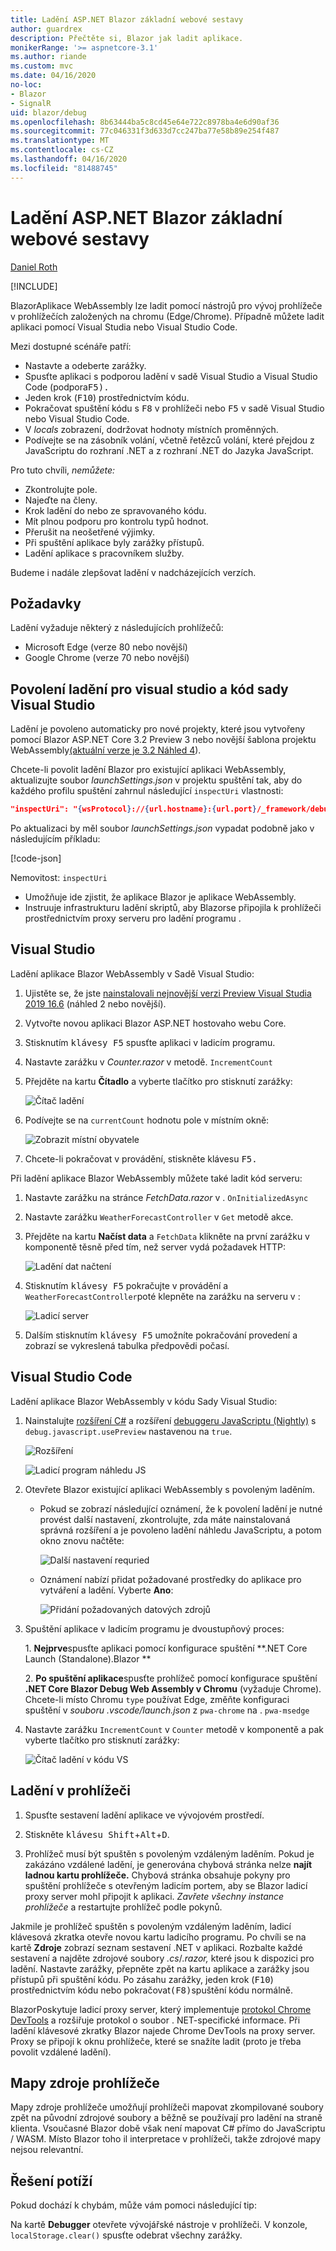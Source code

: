 ```yaml
---
title: Ladění ASP.NET Blazor základní webové sestavy
author: guardrex
description: Přečtěte si, Blazor jak ladit aplikace.
monikerRange: '>= aspnetcore-3.1'
ms.author: riande
ms.custom: mvc
ms.date: 04/16/2020
no-loc:
- Blazor
- SignalR
uid: blazor/debug
ms.openlocfilehash: 8b63444ba5c8cd45e64e722c8978ba4e6d90af36
ms.sourcegitcommit: 77c046331f3d633d7cc247ba77e58b89e254f487
ms.translationtype: MT
ms.contentlocale: cs-CZ
ms.lasthandoff: 04/16/2020
ms.locfileid: "81488745"
---
```

# <a name="debug-aspnet-core-opno-locblazor-webassembly"></a>Ladění ASP.NET Blazor základní webové sestavy

[Daniel Roth](https://github.com/danroth27)

[!INCLUDE[](~/includes/blazorwasm-preview-notice.md)]

BlazorAplikace WebAssembly lze ladit pomocí nástrojů pro vývoj prohlížeče v prohlížečích založených na chromu (Edge/Chrome).  Případně můžete ladit aplikaci pomocí Visual Studia nebo Visual Studio Code.

Mezi dostupné scénáře patří:

* Nastavte a odeberte zarážky.
* Spusťte aplikaci s podporou ladění v sadě Visual Studio a Visual Studio Code (podpora<kbd>F5).</kbd>
* Jeden krok (<kbd>F10</kbd>) prostřednictvím kódu.
* Pokračovat spuštění kódu s <kbd>F8</kbd> v prohlížeči nebo <kbd>F5</kbd> v sadě Visual Studio nebo Visual Studio Code.
* V *locals* zobrazení, dodržovat hodnoty místních proměnných.
* Podívejte se na zásobník volání, včetně řetězců volání, které přejdou z JavaScriptu do rozhraní .NET a z rozhraní .NET do Jazyka JavaScript.

Pro tuto chvíli, *nemůžete:*

* Zkontrolujte pole.
* Najeďte na členy.
* Krok ladění do nebo ze spravovaného kódu.
* Mít plnou podporu pro kontrolu typů hodnot.
* Přerušit na neošetřené výjimky.
* Při spuštění aplikace byly zarážky přístupů.
* Ladění aplikace s pracovníkem služby.

Budeme i nadále zlepšovat ladění v nadcházejících verzích.

## <a name="prerequisites"></a>Požadavky

Ladění vyžaduje některý z následujících prohlížečů:

* Microsoft Edge (verze 80 nebo novější)
* Google Chrome (verze 70 nebo novější)

## <a name="enable-debugging-for-visual-studio-and-visual-studio-code"></a>Povolení ladění pro visual studio a kód sady Visual Studio

Ladění je povoleno automaticky pro nové projekty, které jsou vytvořeny pomocí Blazor ASP.NET Core 3.2 Preview 3 nebo novější šablona projektu WebAssembly[(aktuální verze je 3.2 Náhled 4](xref:blazor/get-started)).

Chcete-li povolit ladění Blazor pro existující aplikaci WebAssembly, aktualizujte soubor *launchSettings.json* v projektu spuštění tak, aby do každého profilu spuštění zahrnul následující `inspectUri` vlastnosti:

```json
"inspectUri": "{wsProtocol}://{url.hostname}:{url.port}/_framework/debug/ws-proxy?browser={browserInspectUri}"
```

Po aktualizaci by měl soubor *launchSettings.json* vypadat podobně jako v následujícím příkladu:

[!code-json[](debug/launchSettings.json?highlight=14,22)]

Nemovitost: `inspectUri`

* Umožňuje ide zjistit, že aplikace Blazor je aplikace WebAssembly.
* Instruuje infrastrukturu ladění skriptů, aby Blazorse připojila k prohlížeči prostřednictvím proxy serveru pro ladění programu .

## <a name="visual-studio"></a>Visual Studio

Ladění aplikace Blazor WebAssembly v Sadě Visual Studio:

1. Ujistěte se, že jste [nainstalovali nejnovější verzi Preview Visual Studia 2019 16.6](https://visualstudio.com/preview) (náhled 2 nebo novější).
1. Vytvořte novou aplikaci Blazor ASP.NET hostovaho webu Core.
1. Stisknutím <kbd>klávesy F5</kbd> spusťte aplikaci v ladicím programu.
1. Nastavte zarážku v *Counter.razor* v metodě. `IncrementCount`
1. Přejděte na kartu **Čítadlo** a vyberte tlačítko pro stisknutí zarážky:

   ![Čítač ladění](https://devblogs.microsoft.com/aspnet/wp-content/uploads/sites/16/2020/03/vs-debug-counter.png)

1. Podívejte se na `currentCount` hodnotu pole v místním okně:

   ![Zobrazit místní obyvatele](https://devblogs.microsoft.com/aspnet/wp-content/uploads/sites/16/2020/03/vs-debug-locals.png)

1. Chcete-li pokračovat v provádění, stiskněte klávesu <kbd>F5.</kbd>

Při ladění aplikace Blazor WebAssembly můžete také ladit kód serveru:

1. Nastavte zarážku na stránce *FetchData.razor* v . `OnInitializedAsync`
1. Nastavte zarážku `WeatherForecastController` v `Get` metodě akce.
1. Přejděte na kartu **Načíst data** a `FetchData` klikněte na první zarážku v komponentě těsně před tím, než server vydá požadavek HTTP:

   ![Ladění dat načtení](https://devblogs.microsoft.com/aspnet/wp-content/uploads/sites/16/2020/03/vs-debug-fetch-data.png)

1. Stisknutím <kbd>klávesy F5</kbd> pokračujte v provádění a `WeatherForecastController`poté klepněte na zarážku na serveru v :

   ![Ladicí server](https://devblogs.microsoft.com/aspnet/wp-content/uploads/sites/16/2020/03/vs-debug-server.png)

1. Dalším stisknutím <kbd>klávesy F5</kbd> umožníte pokračování provedení a zobrazí se vykreslená tabulka předpovědi počasí.

## <a name="visual-studio-code"></a>Visual Studio Code

Ladění aplikace Blazor WebAssembly v kódu Sady Visual Studio:
 
1. Nainstalujte [rozšíření C#](https://marketplace.visualstudio.com/items?itemName=ms-dotnettools.csharp) a rozšíření [debuggeru JavaScriptu (Nightly)](https://marketplace.visualstudio.com/items?itemName=ms-vscode.js-debug-nightly) s `debug.javascript.usePreview` nastavenou na `true`.

   ![Rozšíření](https://devblogs.microsoft.com/aspnet/wp-content/uploads/sites/16/2020/03/vscode-extensions.png)

   ![Ladicí program náhledu JS](https://devblogs.microsoft.com/aspnet/wp-content/uploads/sites/16/2020/03/vscode-js-use-preview.png)

1. Otevřete Blazor existující aplikaci WebAssembly s povoleným laděním.

   * Pokud se zobrazí následující oznámení, že k povolení ladění je nutné provést další nastavení, zkontrolujte, zda máte nainstalovaná správná rozšíření a je povoleno ladění náhledu JavaScriptu, a potom okno znovu načtěte:

     ![Další nastavení requried](https://devblogs.microsoft.com/aspnet/wp-content/uploads/sites/16/2020/03/vscode-additional-setup.png)

   * Oznámení nabízí přidat požadované prostředky do aplikace pro vytváření a ladění. Vyberte **Ano**:

     ![Přidání požadovaných datových zdrojů](https://devblogs.microsoft.com/aspnet/wp-content/uploads/sites/16/2020/03/vscode-required-assets.png)

1. Spuštění aplikace v ladicím programu je dvoustupňový proces:

   1\. **Nejprve**spusťte aplikaci pomocí konfigurace spuštění **.NET Core Launch (Standalone).Blazor **

   2\. **Po spuštění aplikace**spusťte prohlížeč pomocí konfigurace spuštění **.NET Core Blazor Debug Web Assembly v Chromu** (vyžaduje Chrome). Chcete-li místo Chromu `type` používat Edge, změňte konfiguraci spuštění v *souboru .vscode/launch.json* z `pwa-chrome` na . `pwa-msedge`

1. Nastavte zarážku `IncrementCount` v `Counter` metodě v komponentě a pak vyberte tlačítko pro stisknutí zarážky:

   ![Čítač ladění v kódu VS](https://devblogs.microsoft.com/aspnet/wp-content/uploads/sites/16/2020/03/vscode-debug-counter.png)

## <a name="debug-in-the-browser"></a>Ladění v prohlížeči

1. Spusťte sestavení ladění aplikace ve vývojovém prostředí.

1. Stiskněte <kbd>klávesu Shift</kbd>+<kbd>Alt</kbd>+<kbd>D</kbd>.

1. Prohlížeč musí být spuštěn s povoleným vzdáleným laděním. Pokud je zakázáno vzdálené ladění, je generována chybová stránka nelze **najít ladnou kartu prohlížeče.** Chybová stránka obsahuje pokyny pro spuštění prohlížeče s otevřeným ladicím portem, aby se Blazor ladicí proxy server mohl připojit k aplikaci. *Zavřete všechny instance prohlížeče* a restartujte prohlížeč podle pokynů.

Jakmile je prohlížeč spuštěn s povoleným vzdáleným laděním, ladicí klávesová zkratka otevře novou kartu ladicího programu. Po chvíli se na kartě **Zdroje** zobrazí seznam sestavení .NET v aplikaci. Rozbalte každé sestavení a najděte zdrojové soubory *.cs*/*.razor,* které jsou k dispozici pro ladění. Nastavte zarážky, přepněte zpět na kartu aplikace a zarážky jsou přístupů při spuštění kódu. Po zásahu zarážky, jeden krok (<kbd>F10</kbd>) prostřednictvím kódu nebo pokračovat<kbd>(F8)</kbd>spuštění kódu normálně.

BlazorPoskytuje ladicí proxy server, který implementuje [protokol Chrome DevTools](https://chromedevtools.github.io/devtools-protocol/) a rozšiřuje protokol o soubor . NET-specifické informace. Při ladění klávesové zkratky Blazor najede Chrome DevTools na proxy server. Proxy se připojí k oknu prohlížeče, které se snažíte ladit (proto je třeba povolit vzdálené ladění).

## <a name="browser-source-maps"></a>Mapy zdroje prohlížeče

Mapy zdroje prohlížeče umožňují prohlížeči mapovat zkompilované soubory zpět na původní zdrojové soubory a běžně se používají pro ladění na straně klienta. Vsoučasné Blazor době však není mapovat C# přímo do JavaScriptu / WASM. Místo Blazor toho il interpretace v prohlížeči, takže zdrojové mapy nejsou relevantní.

## <a name="troubleshoot"></a>Řešení potíží

Pokud dochází k chybám, může vám pomoci následující tip:

Na kartě **Debugger** otevřete vývojářské nástroje v prohlížeči. V konzole, `localStorage.clear()` spusťte odebrat všechny zarážky.
